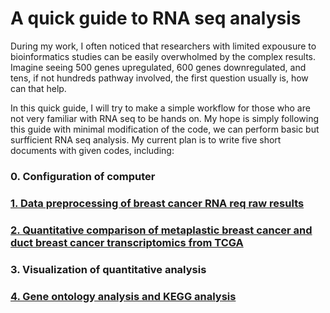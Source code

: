 # A quick guide to RNA seq analysis
During my work, I often noticed that researchers with limited expousure to bioinformatics studies can be easily overwholmed by the complex results. Imagine seeing 500 genes upregulated, 600 genes downregulated, and tens, if not hundreds pathway involved, the first question usually is, how can that help.

In this quick guide, I will try to make a simple workflow for those who are not very familiar with RNA seq to be hands on. My hope is simply following this guide with minimal modification of the code, we can perform basic but surfficient RNA seq analysis.
My current plan is to write five short documents with given codes, including:
### 0. Configuration of computer
### [1. Data preprocessing of breast cancer RNA req raw results](./1_Preprocess/preprocess.md)
### [2. Quantitative comparison of metaplastic breast cancer and duct breast cancer transcriptomics from TCGA](./2_TCGA_Breast_Cancer/TCGA_Breast_Cancer.md)
### 3. Visualization of quantitative analysis
### [4. Gene ontology analysis and KEGG analysis](./4_GO_KEGG_Reactome/4_GO_KEGG_Reactome.md)
